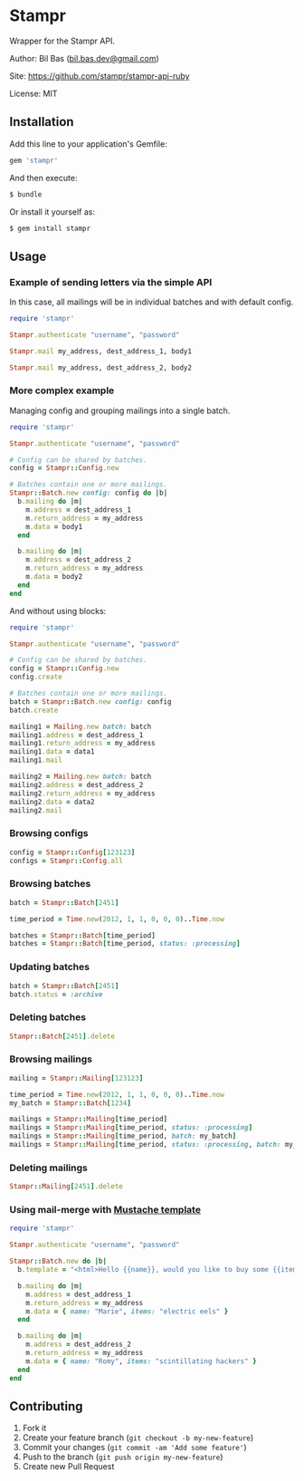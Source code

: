Stampr
======

Wrapper for the Stampr API.

Author: Bil Bas (bil.bas.dev@gmail.com)

Site: https://github.com/stampr/stampr-api-ruby

License: MIT


Installation
------------

Add this line to your application's Gemfile:

```ruby
gem 'stampr'
```

And then execute:

```bash
$ bundle
```

Or install it yourself as:

```bash
$ gem install stampr
```

Usage
-----

### Example of sending letters via the simple API

In this case, all mailings will be in individual batches and with default config.

```ruby
require 'stampr'

Stampr.authenticate "username", "password"

Stampr.mail my_address, dest_address_1, body1

Stampr.mail my_address, dest_address_2, body2
```

### More complex example

Managing config and grouping mailings into a single batch.

```ruby
require 'stampr'

Stampr.authenticate "username", "password"

# Config can be shared by batches.
config = Stampr::Config.new

# Batches contain one or more mailings.
Stampr::Batch.new config: config do |b|
  b.mailing do |m|
    m.address = dest_address_1
    m.return_address = my_address
    m.data = body1
  end

  b.mailing do |m|
    m.address = dest_address_2
    m.return_address = my_address
    m.data = body2
  end
end
```

And without using blocks:

```ruby
require 'stampr'

Stampr.authenticate "username", "password"

# Config can be shared by batches.
config = Stampr::Config.new
config.create

# Batches contain one or more mailings.
batch = Stampr::Batch.new config: config
batch.create

mailing1 = Mailing.new batch: batch
mailing1.address = dest_address_1
mailing1.return_address = my_address
mailing1.data = data1
mailing1.mail

mailing2 = Mailing.new batch: batch
mailing2.address = dest_address_2
mailing2.return_address = my_address
mailing2.data = data2
mailing2.mail
```

### Browsing configs

```ruby
config = Stampr::Config[123123]
configs = Stampr::Config.all
```

### Browsing batches

```ruby
batch = Stampr::Batch[2451]

time_period = Time.new(2012, 1, 1, 0, 0, 0)..Time.now

batches = Stampr::Batch[time_period]
batches = Stampr::Batch[time_period, status: :processing]
```

### Updating batches

```ruby
batch = Stampr::Batch[2451]
batch.status = :archive
```

### Deleting batches

```ruby
Stampr::Batch[2451].delete
```

### Browsing mailings

```ruby
mailing = Stampr::Mailing[123123]

time_period = Time.new(2012, 1, 1, 0, 0, 0)..Time.now
my_batch = Stampr::Batch[1234]

mailings = Stampr::Mailing[time_period]
mailings = Stampr::Mailing[time_period, status: :processing]
mailings = Stampr::Mailing[time_period, batch: my_batch]
mailings = Stampr::Mailing[time_period, status: :processing, batch: my_batch]
```

### Deleting mailings

```ruby
Stampr::Mailing[2451].delete
```

### Using mail-merge with [Mustache template](http://mustache.github.io/)

```ruby
require 'stampr'

Stampr.authenticate "username", "password"

Stampr::Batch.new do |b|
  b.template = "<html>Hello {{name}}, would you like to buy some {{items}}!</html>"

  b.mailing do |m|
    m.address = dest_address_1
    m.return_address = my_address
    m.data = { name: "Marie", items: "electric eels" }
  end

  b.mailing do |m|
    m.address = dest_address_2
    m.return_address = my_address
    m.data = { name: "Romy", items: "scintillating hackers" }
  end
end
```


Contributing
------------

1. Fork it
2. Create your feature branch (`git checkout -b my-new-feature`)
3. Commit your changes (`git commit -am 'Add some feature'`)
4. Push to the branch (`git push origin my-new-feature`)
5. Create new Pull Request
